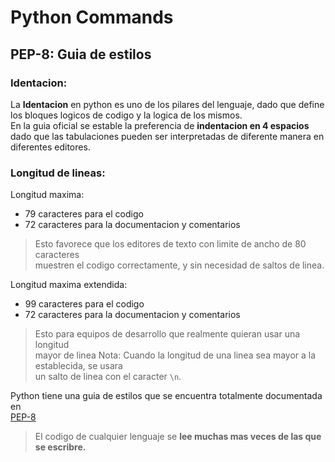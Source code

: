 # Python Commands 

## PEP-8: Guia de estilos

### Identacion:

La **Identacion** en python es uno de los pilares del lenguaje, dado que define <br>
los bloques logicos de codigo y la logica de los mismos.<br>
En la guia oficial se estable la preferencia de **indentacion en 4 espacios** <br>
dado que las tabulaciones pueden ser interpretadas de diferente manera en <br>
diferentes editores.<br>

### Longitud de lineas: 
Longitud maxima:
- 79 caracteres para el codigo
- 72 caracteres para la documentacion y comentarios
> Esto favorece que los editores de texto con limite de ancho de 80 caracteres <br>
> muestren el codigo correctamente, y sin necesidad de saltos de linea.

Longitud maxima extendida:
- 99 caracteres para el codigo
- 72 caracteres para la documentacion y comentarios
> Esto para equipos de desarrollo que realmente quieran usar una longitud <br>
> mayor de linea
Nota: Cuando la longitud de una linea sea mayor a la establecida, se usara <br>
un salto de linea con el caracter `\n`.


Python tiene una guia de estilos que se encuentra totalmente documentada en <br>
[PEP-8](https://peps.python.org/pep-0008/)

> El codigo de cualquier lenguaje se **lee muchas mas veces de las que se 
> escribre.**
